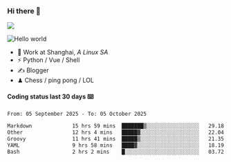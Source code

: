 ### Hi there 👋
![](https://komarev.com/ghpvc/?username=Xuhandsome)


<img src="https://github-readme-stats.vercel.app/api?username=XuHandsome&show_icons=true&theme=merko" alt="Hello world">

<br/>

- 🍻  Work at Shanghai, _A Linux SA_
- ⚡  Python / Vue / Shell
- ✍️  Blogger
- ♟  Chess / ping pong / LOL

#### Coding status last 30 days ⌨️

<!--START_SECTION:waka-->

```txt
From: 05 September 2025 - To: 05 October 2025

Markdown             15 hrs 59 mins  ███████▒░░░░░░░░░░░░░░░░░   29.18 %
Other                12 hrs 4 mins   █████▓░░░░░░░░░░░░░░░░░░░   22.04 %
Groovy               11 hrs 41 mins  █████▒░░░░░░░░░░░░░░░░░░░   21.35 %
YAML                 9 hrs 58 mins   ████▓░░░░░░░░░░░░░░░░░░░░   18.19 %
Bash                 2 hrs 2 mins    █░░░░░░░░░░░░░░░░░░░░░░░░   03.72 %
```

<!--END_SECTION:waka-->
